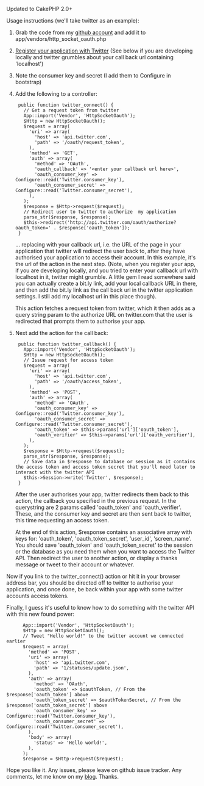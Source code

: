 Updated to CakePHP 2.0+

Usage instructions (we'll take twitter as an example):

1. Grab the code from my <a href="http://github.com/neilcrookes/http_socket_oauth">github account</a> and add it to app/vendors/http_socket_oauth.php

2. <a href="http://twitter.com/oauth_clients">Register your application with Twitter</a> (See below if you are developing locally and twitter grumbles about your call back url containing 'localhost')

3. Note the consumer key and secret (I add them to Configure in bootstrap)

4. Add the following to a controller:

        public function twitter_connect() {
          // Get a request token from twitter
          App::import('Vendor', 'HttpSocketOauth');
          $Http = new HttpSocketOauth();
          $request = array(
            'uri' => array(
              'host' => 'api.twitter.com',
              'path' => '/oauth/request_token',
            ),
            'method' => 'GET',
            'auth' => array(
              'method' => 'OAuth',
              'oauth_callback' => '<enter your callback url here>',
              'oauth_consumer_key' => Configure::read('Twitter.consumer_key'),
              'oauth_consumer_secret' => Configure::read('Twitter.consumer_secret'),
            ),
          );
          $response = $Http->request($request);
          // Redirect user to twitter to authorize  my application
          parse_str($response, $response);
          $this->redirect('http://api.twitter.com/oauth/authorize?oauth_token=' . $response['oauth_token']);
        }

    ... replacing <enter your callback url here> with your callback url, i.e. the URL of the page in your application that twitter will redirect the user back to, after they have authorised your application to access their account. In this example, it's the url of the action in the next step. (Note, when you register your app, if you are developing locally, and you tried to enter your callback url with localhost in it, twitter might grumble. A little gem I read somewhere said you can actually create a bit.ly link, add your local callback URL in there, and then add the bit.ly link as the call back url in the twitter application settings. I still add my localhost url in this place though).

    This action fetches a request token from twitter, which it then adds as a query string param to the authorize URL on twitter.com that the user is redirected that prompts them to authorise your app.

5. Next add the action for the call back:

        public function twitter_callback() {
          App::import('Vendor', 'HttpSocketOauth');
          $Http = new HttpSocketOauth();
          // Issue request for access token
          $request = array(
            'uri' => array(
              'host' => 'api.twitter.com',
              'path' => '/oauth/access_token',
            ),
            'method' => 'POST',
            'auth' => array(
              'method' => 'OAuth',
              'oauth_consumer_key' => Configure::read('Twitter.consumer_key'),
              'oauth_consumer_secret' => Configure::read('Twitter.consumer_secret'),
              'oauth_token' => $this->params['url']['oauth_token'],
              'oauth_verifier' => $this->params['url']['oauth_verifier'],
            ),
          );
          $response = $Http->request($request);
          parse_str($response, $response);
          // Save data in $response to database or session as it contains the access token and access token secret that you'll need later to interact with the twitter API
          $this->Session->write('Twitter', $response);
        }

    After the user authorises your app, twitter redirects them back to this action, the callback you specified in the previous request. In the querystring are 2 params called 'oauth_token' and 'oauth_verifier'. These, and the consumer key and secret are then sent back to twitter, this time requesting an access token.

    At the end of this action, $response contains an associative array with keys for: 'oauth\_token', 'oauth\_token\_secret', 'user\_id', 'screen\_name'. You should save 'oauth\_token' and 'oauth\_token\_secret' to the session or the database as you need them when you want to access the Twitter API. Then redirect the user to another action, or display a thanks message or tweet to their account or whatever.

Now if you link to the twitter_connect() action or hit it in your browser address bar, you should be directed off to twitter to authorise your application, and once done, be back within your app with some twitter accounts access tokens.

Finally, I guess it's useful to know how to do something with the twitter API with this new found power:

          App::import('Vendor', 'HttpSocketOauth');
          $Http = new HttpSocketOauth();
          // Tweet "Hello world!" to the twitter account we connected earlier
          $request = array(
            'method' => 'POST',
            'uri' => array(
              'host' => 'api.twitter.com',
              'path' => '1/statuses/update.json',
            ),
            'auth' => array(
              'method' => 'OAuth',
              'oauth_token' => $oauthToken, // From the $response['oauth_token'] above
              'oauth_token_secret' => $oauthTokenSecret, // From the $response['oauth_token_secret'] above
              'oauth_consumer_key' => Configure::read('Twitter.consumer_key'),
              'oauth_consumer_secret' => Configure::read('Twitter.consumer_secret'),
            ),
            'body' => array(
              'status' => 'Hello world!',
            ),
          );
          $response = $Http->request($request);


Hope you like it. Any issues, please leave on github issue tracker. Any comments, let me know on my <a href="http://www.neilcrookes.com/2010/04/12/cakephp-oauth-extension-to-httpsocket/">blog</a>. Thanks.